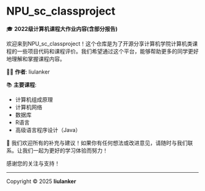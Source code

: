 # NPU_sc_classproject

🎓 **2022级计算机课程大作业内容(含部分报告)**

欢迎来到NPU_sc_classproject！这个仓库是为了开源分享计算机学院计算机类课程的一些项目代码和课程评价。我们希望通过这个平台，能够帮助更多的同学更好地理解和掌握课程内容。

👨‍💻 **作者**: liulanker

📚 **主要课程**:
- 计算机组成原理
- 计算机网络
- 数据库
- R语言
- 高级语言程序设计（Java）

🤝 我们欢迎所有的补充与建议！如果你有任何想法或改进意见，请随时与我们联系。让我们一起为更好的学习体验而努力！

感谢您的关注与支持！

---

Copyright © 2025 **liulanker**